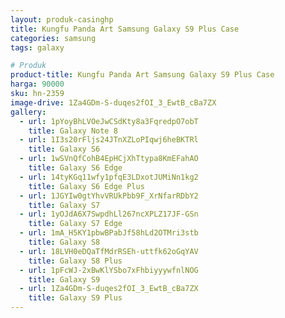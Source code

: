 ```yaml
---
layout: produk-casinghp
title: Kungfu Panda Art Samsung Galaxy S9 Plus Case
categories: samsung
tags: galaxy

# Produk
product-title: Kungfu Panda Art Samsung Galaxy S9 Plus Case
harga: 90000
sku: hn-2359
image-drive: 1Za4GDm-S-duqes2fOI_3_EwtB_cBa7ZX
gallery:
  - url: 1pYoyBhLVOeJwCSdKty8a3FqredpO7obT
    title: Galaxy Note 8
  - url: 1I3s20rFljs24JTnXZLoPIqwj6heBKTRl
    title: Galaxy S6
  - url: 1wSVnQfCohB4EpHCjXhTtypa8KmEFahAO
    title: Galaxy S6 Edge
  - url: 14tyKGq11wfy1pfqE3LDxotJUMiNn1kg2
    title: Galaxy S6 Edge Plus
  - url: 1JGYIw0gtYhvVRUkPbb9F_XrNfarRDbY2
    title: Galaxy S7
  - url: 1yOJdA6X7SwpdhLl267ncXPLZ17JF-GSn
    title: Galaxy S7 Edge
  - url: 1mA_H5KY1pbwBPabJf58hLd2OTMri3stb
    title: Galaxy S8
  - url: 18LVH0eDQaTfMdrRSEh-uttfk62oGqYAV
    title: Galaxy S8 Plus
  - url: 1pFcWJ-2xBwKlYSbo7xFhbiyyywfnlNOG
    title: Galaxy S9
  - url: 1Za4GDm-S-duqes2fOI_3_EwtB_cBa7ZX
    title: Galaxy S9 Plus
---
```

